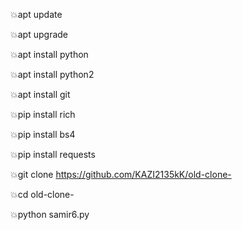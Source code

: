 💥apt update

💥apt upgrade

💥apt install python

💥apt install python2 

💥apt install git

💥pip install rich

💥pip install bs4

💥pip install requests

💥git clone https://github.com/KAZI2135kK/old-clone-

💥cd old-clone-

💥python samir6.py

